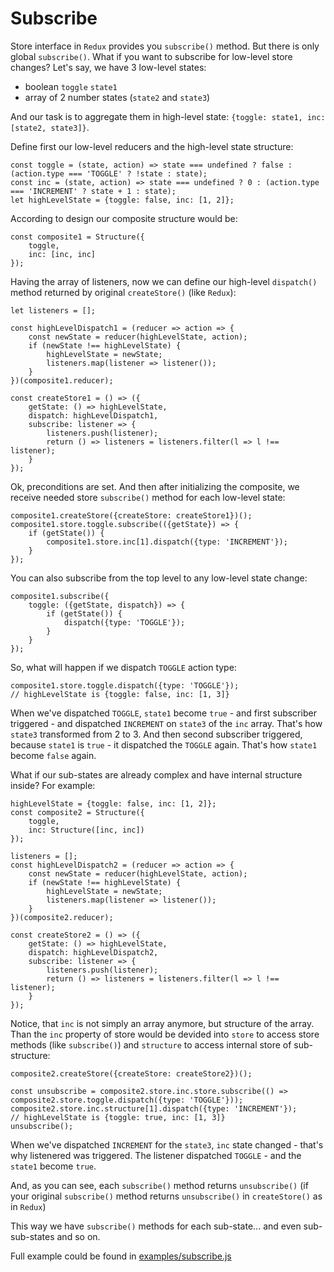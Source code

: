 # Subscribe

Store interface in `Redux` provides you `subscribe()` method.
But there is only global `subscribe()`. What if you want to subscribe for low-level store changes?
Let's say, we have 3 low-level states:
- boolean `toggle` `state1`
- array of 2 number states (`state2` and `state3`)

And our task is to aggregate them in high-level state: `{toggle: state1, inc: [state2, state3]}`.

Define first our low-level reducers and the high-level state structure:
```
const toggle = (state, action) => state === undefined ? false : (action.type === 'TOGGLE' ? !state : state);
const inc = (state, action) => state === undefined ? 0 : (action.type === 'INCREMENT' ? state + 1 : state);
let highLevelState = {toggle: false, inc: [1, 2]};
```

According to design our composite structure would be:
```
const composite1 = Structure({
    toggle,
    inc: [inc, inc]
});
```

Having the array of listeners, now we can define our high-level `dispatch()` method returned by original `createStore()` (like `Redux`):
```
let listeners = [];

const highLevelDispatch1 = (reducer => action => {
    const newState = reducer(highLevelState, action);
    if (newState !== highLevelState) {
        highLevelState = newState;
        listeners.map(listener => listener());
    }
})(composite1.reducer);

const createStore1 = () => ({
    getState: () => highLevelState,
    dispatch: highLevelDispatch1,
    subscribe: listener => {
        listeners.push(listener);
        return () => listeners = listeners.filter(l => l !== listener);
    }
});
```

Ok, preconditions are set. And then after initializing the composite, we receive needed store `subscribe()` method for each low-level state:
```
composite1.createStore({createStore: createStore1})();
composite1.store.toggle.subscribe(({getState}) => {
    if (getState()) {
        composite1.store.inc[1].dispatch({type: 'INCREMENT'});
    }
});
```

You can also subscribe from the top level to any low-level state change:
```
composite1.subscribe({
    toggle: ({getState, dispatch}) => {
        if (getState()) {
            dispatch({type: 'TOGGLE'});
        }
    }
});
```

So, what will happen if we dispatch `TOGGLE` action type:
```
composite1.store.toggle.dispatch({type: 'TOGGLE'});
// highLevelState is {toggle: false, inc: [1, 3]}
```

When we've dispatched `TOGGLE`, `state1` become `true` - and first subscriber triggered - and dispatched `INCREMENT` on `state3` of the `inc` array.
That's how `state3` transformed from 2 to 3.
And then second subscriber triggered, because `state1` is `true` - it dispatched the `TOGGLE` again.
That's how `state1` become `false` again.

What if our sub-states are already complex and have internal structure inside? For example:
```
highLevelState = {toggle: false, inc: [1, 2]};
const composite2 = Structure({
    toggle,
    inc: Structure([inc, inc])
});

listeners = [];
const highLevelDispatch2 = (reducer => action => {
    const newState = reducer(highLevelState, action);
    if (newState !== highLevelState) {
        highLevelState = newState;
        listeners.map(listener => listener());
    }
})(composite2.reducer);

const createStore2 = () => ({
    getState: () => highLevelState,
    dispatch: highLevelDispatch2,
    subscribe: listener => {
        listeners.push(listener);
        return () => listeners = listeners.filter(l => l !== listener);
    }
});
```

Notice, that `inc` is not simply an array anymore, but structure of the array.
Than the `inc` property of store would be devided into `store` to access store methods (like `subscribe()`) and `structure` to access internal store of sub-structure:
```
composite2.createStore({createStore: createStore2})();

const unsubscribe = composite2.store.inc.store.subscribe(() => composite2.store.toggle.dispatch({type: 'TOGGLE'}));
composite2.store.inc.structure[1].dispatch({type: 'INCREMENT'});
// highLevelState is {toggle: true, inc: [1, 3]}
unsubscribe();
```

When we've dispatched `INCREMENT` for the `state3`, `inc` state changed - that's why listenered was triggered.
The listener dispatched `TOGGLE` - and the `state1` become `true`.

And, as you can see, each `subscribe()` method returns `unsubscribe()` (if your original `subscribe()` method returns `unsubscribe()` in `createStore()` as in `Redux`)

This way we have `subscribe()` methods for each sub-state... and even sub-sub-states and so on.

Full example could be found in [examples/subscribe.js](../examples/subscribe.js)

